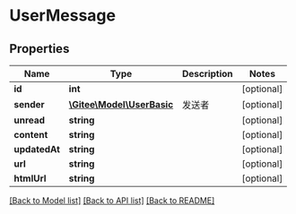 # UserMessage

## Properties
Name | Type | Description | Notes
------------ | ------------- | ------------- | -------------
**id** | **int** |  | [optional] 
**sender** | [**\Gitee\Model\UserBasic**](UserBasic.md) | 发送者 | [optional] 
**unread** | **string** |  | [optional] 
**content** | **string** |  | [optional] 
**updatedAt** | **string** |  | [optional] 
**url** | **string** |  | [optional] 
**htmlUrl** | **string** |  | [optional] 

[[Back to Model list]](../../README.md#documentation-for-models) [[Back to API list]](../../README.md#documentation-for-api-endpoints) [[Back to README]](../../README.md)


